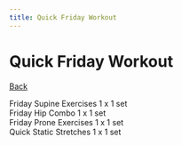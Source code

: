 ```yaml
---
title: Quick Friday Workout
---
```


# Quick Friday Workout

[Back](./index)

Friday Supine Exercises 1 x 1 set<br>
Friday Hip Combo 1 x 1 set<br>
Friday Prone Exercises 1 x 1 set<br>
Quick Static Stretches 1 x 1 set<br>
